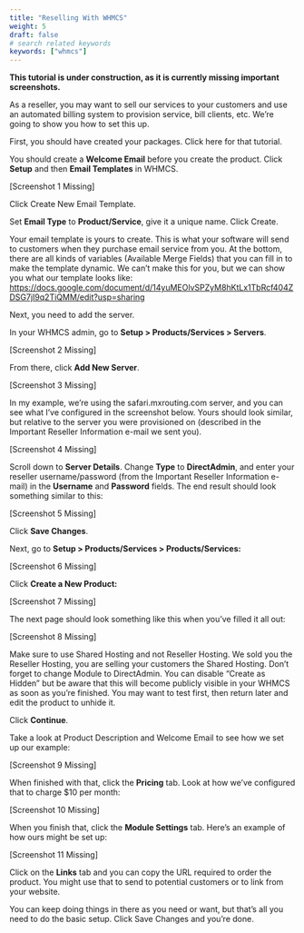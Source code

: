 ```yaml
---
title: "Reselling With WHMCS"
weight: 5
draft: false
# search related keywords
keywords: ["whmcs"]
---
```


**This tutorial is under construction, as it is currently missing important screenshots.**

As a reseller, you may want to sell our services to your customers and use an automated billing system to provision service, bill clients, etc. We’re going to show you how to set this up.

First, you should have created your packages. Click here for that tutorial.

You should create a **Welcome Email** before you create the product. Click **Setup** and then **Email Templates** in WHMCS.

[Screenshot 1 Missing]

Click Create New Email Template.

Set **Email Type** to **Product/Service**, give it a unique name. Click Create.

Your email template is yours to create. This is what your software will send to customers when they purchase email service from you. At the bottom, there are all kinds of variables (Available Merge Fields) that you can fill in to make the template dynamic. We can’t make this for you, but we can show you what our template looks like: https://docs.google.com/document/d/14yuMEOlvSPZyM8hKtLx1TbRcf404ZDSG7jI9q2TiQMM/edit?usp=sharing

Next, you need to add the server.

In your WHMCS admin, go to **Setup > Products/Services > Servers**.

[Screenshot 2 Missing]

From there, click **Add New Server**.

[Screenshot 3 Missing]

In my example, we’re using the safari.mxrouting.com server, and you can see what I’ve configured in the screenshot below. Yours should look similar, but relative to the server you were provisioned on (described in the Important Reseller Information e-mail we sent you).

[Screenshot 4 Missing]

Scroll down to **Server Details**. Change **Type** to **DirectAdmin**, and enter your reseller username/password (from the Important Reseller Information e-mail) in the **Username** and **Password** fields. The end result should look something similar to this:

[Screenshot 5 Missing]

Click **Save Changes**.

Next, go to **Setup > Products/Services > Products/Services:**

[Screenshot 6 Missing]

Click **Create a New Product:**

[Screenshot 7 Missing]

The next page should look something like this when you’ve filled it all out:

[Screenshot 8 Missing]

Make sure to use Shared Hosting and not Reseller Hosting. We sold you the Reseller Hosting, you are selling your customers the Shared Hosting. Don’t forget to change Module to DirectAdmin. You can disable “Create as Hidden” but be aware that this will become publicly visible in your WHMCS as soon as you’re finished. You may want to test first, then return later and edit the product to unhide it.

Click **Continue**.

Take a look at Product Description and Welcome Email to see how we set up our example:

[Screenshot 9 Missing]

When finished with that, click the **Pricing** tab. Look at how we’ve configured that to charge $10 per month:

[Screenshot 10 Missing]

When you finish that, click the **Module Settings** tab. Here’s an example of how ours might be set up:

[Screenshot 11 Missing]

Click on the **Links** tab and you can copy the URL required to order the product. You might use that to send to potential customers or to link from your website.

You can keep doing things in there as you need or want, but that’s all you need to do the basic setup. Click Save Changes and you’re done.
